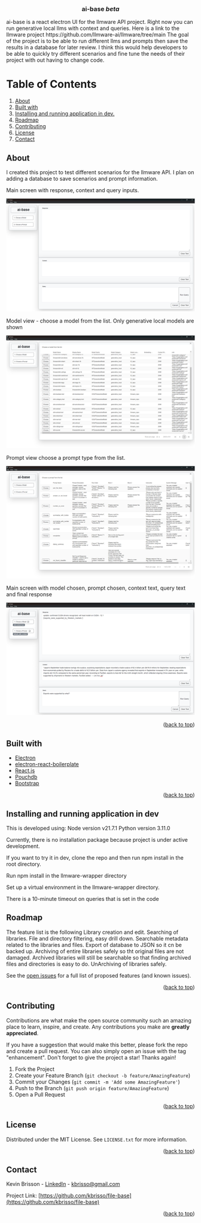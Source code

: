 <div id="top"></div>
<h3 align="center">ai-base <i>beta</i></h3>
<p>
   ai-base is a react electron UI for the llmware API project. Right now you can run generative local llms with context and queries.
   Here is a link to the llmware project https://github.com/llmware-ai/llmware/tree/main
   The goal of the project is to be able to run different llms and prompts then save the results in a database for later review.
   I think this would help developers to be able to quickly try different scenarios and fine tune the needs of their project
   with out having to change code.
<br />   
</p>

# Table of Contents

1. [About](#About)
2. [Built with](#Built-with)
3. [Installing and running application in dev.](#Installing-and-running-application-in-dev)
4. [Roadmap](#Roadmap)
5. [Contributing](#Contributing)
6. [License](#License)
7. [Contact](#Contact)

## About
I created this project to test different scenarios for the llmware API. I plan on adding a database to save scenarios and prompt information.

Main screen with response, context and query inputs.

![](/github-images/main.png)

Model view - choose a model from the list. Only generative local models are shown

![](/github-images/model.png)

Prompt view choose a prompt type from the list.  

![](/github-images/prompt.png)

Main screen with model chosen, prompt chosen, context text, query text and final response 

![](/github-images/main-2.png)


<p align="right">(<a href="#top">back to top</a>)</p>

## Built with

* [Electron](https://www.electronjs.com)
* [electron-react-boilerplate](https://github.com/electron-react-boilerplate/electron-react-boilerplate)
* [React.js](https://reactjs.org/)
* [Pouchdb](https://pouchdb.com/)
* [Bootstrap](https://getbootstrap.com)

<p align="right">(<a href="#top">back to top</a>)</p>

## Installing and running application in dev
This is developed using:
Node version v21.7.1
Python version 3.11.0

Currently, there is no installation package because project is under active development.

If you want to try it in dev, clone the repo and then run npm install in the root directory.

Run npm install in the llmware-wrapper directory

Set up a virtual environment in the llmware-wrapper directory.

There is a 10-minute timeout on queries that is set in the code 




## Roadmap

The feature list is the following
Library creation and edit.
Searching of libraries.
File and directory filtering, easy drill down.
Searchable metadata related to the libraries and files.
Export of database to JSON so it cn be backed up.
Archiving of entire libraries safely so tht original files are not damaged.
Archived libraries will still be searchable so that finding archived files and directories is easy to do.
UnArchiving of libraries safely.

See the [open issues](https://github.com/kbrisso/file-base/issues) for a full list of proposed features (and known issues).

<p align="right">(<a href="#top">back to top</a>)</p>

## Contributing

Contributions are what make the open source community such an amazing place to learn, inspire, and create. Any contributions you make are **greatly appreciated**.

If you have a suggestion that would make this better, please fork the repo and create a pull request. You can also simply open an issue with the tag "enhancement".
Don't forget to give the project a star! Thanks again!

1. Fork the Project
2. Create your Feature Branch (`git checkout -b feature/AmazingFeature`)
3. Commit your Changes (`git commit -m 'Add some AmazingFeature'`)
4. Push to the Branch (`git push origin feature/AmazingFeature`)
5. Open a Pull Request

<p align="right">(<a href="#top">back to top</a>)</p>

## License

Distributed under the MIT License. See `LICENSE.txt` for more information.

<p align="right">(<a href="#top">back to top</a>)</p>

## Contact

Kevin Brisson - [LinkedIn](https://www.linkedin.com/in/kevin-brisson-918445185/) - kbrisso@gmail.com

Project Link: [https://github.com/kbrisso/file-base](https://github.com/kbrisso/file-base)

<p align="right">(<a href="#top">back to top</a>)</p>





